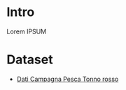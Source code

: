 # Intro

Lorem IPSUM

# Dataset

- [Dati Campagna Pesca Tonno rosso](data/pescaTonnoRosso/README.md)

